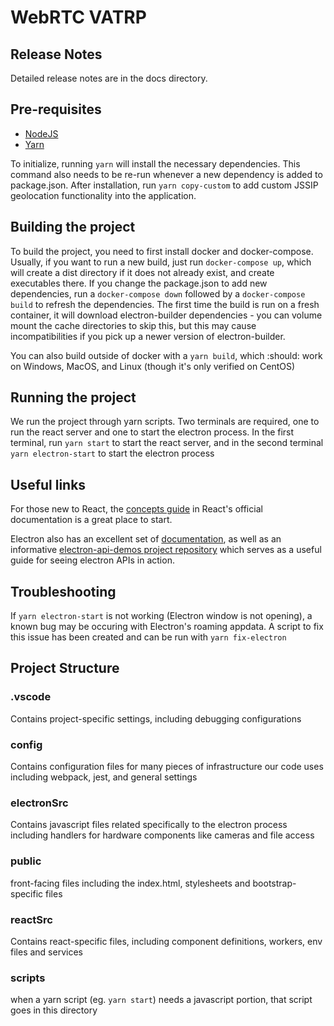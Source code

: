 # WebRTC VATRP

## Release Notes

Detailed release notes are in the docs directory.

## Pre-requisites
* [NodeJS](https://nodejs.org/en/) 
* [Yarn](https://yarnpkg.com/en/)

To initialize, running `yarn` will install the necessary dependencies. This command also needs to be re-run whenever a new dependency is added to package.json. After installation, run `yarn copy-custom` to add custom JSSIP geolocation functionality into the application.

## Building the project
To build the project, you need to first install docker and docker-compose. Usually, if you want to run a new build, just run `docker-compose up`, which will create a dist directory if it does not already exist, and create executables there. If you change the package.json to add new dependencies, run a `docker-compose down` followed by a `docker-compose build` to refresh the dependencies. The first time the build is run on a fresh container, it will download electron-builder dependencies - you can volume mount the cache directories to skip this, but this may cause incompatibilities if you pick up a newer version of electron-builder.

You can also build outside of docker with a `yarn build`, which :should: work on Windows, MacOS, and Linux (though it's only verified on CentOS)

## Running the project

We run the project through yarn scripts. Two terminals are required, one to run the react server and one to start the electron process. In the first terminal, run `yarn start` to start the react server, and in the second terminal `yarn electron-start` to start the electron process

## Useful links

For those new to React, the [concepts guide](https://reactjs.org/docs/hello-world.html) in React's official documentation is a great place to start.

Electron also has an excellent set of [documentation](https://electronjs.org/docs), as well as an informative [electron-api-demos project repository](https://github.com/electron/electron-api-demos) which serves as a useful guide for seeing electron APIs in action.

## Troubleshooting

If `yarn electron-start` is not working (Electron window is not opening), a known bug may be occuring with Electron's roaming appdata. A script to fix this issue has been created and can be run with `yarn fix-electron`

## Project Structure

### .vscode
Contains project-specific settings, including debugging configurations

### config
Contains configuration files for many pieces of infrastructure our code uses including webpack, jest, and general settings

### electronSrc
Contains javascript files related specifically to the electron process including handlers for hardware components like cameras and file access

### public
front-facing files including the index.html, stylesheets and bootstrap-specific files

### reactSrc
Contains react-specific files, including component definitions, workers, env files and services

### scripts
when a yarn script (eg. `yarn start`) needs a javascript portion, that script goes in this directory
